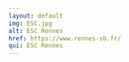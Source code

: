 ```yaml
---
layout: default
img: ESC.jpg
alt: ESC Rennes
href: https://www.rennes-sb.fr/
qui: ESC Rennes
---
```

